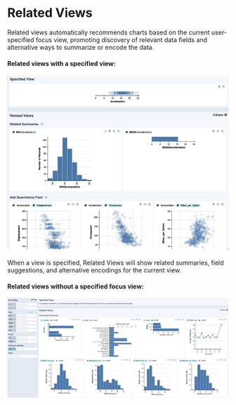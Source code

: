 # Related Views

Related views automatically recommends charts based on the current user-specified focus view, promoting discovery of relevant data fields and alternative ways to summarize or encode the data.

#### Related views with a specified view:

![Related Views](../.gitbook/assets/relatedviews.png)

#### 

When a view is specified, Related Views will show related summaries, field suggestions, and alternative encodings for the current view.

#### Related views without a specified focus view:

![Upon loading a dataset, related views show univariate summaries for all fields.](../.gitbook/assets/univariate.PNG)



